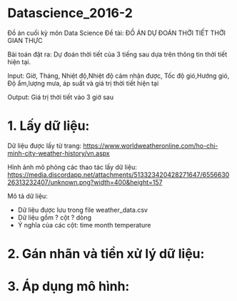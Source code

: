 # Datascience_2016-2
Đồ án cuối kỳ môn Data Science
Đề tài:
ĐỒ ÁN DỰ ĐOÁN THỜI TIẾT THỜI GIAN THỰC

Bài toán đặt ra: Dự đoán thời tiết của 3 tiếng sau dựa trên thông tin thời tiết hiện tại.

Input: Giờ, Tháng, Nhiệt độ,Nhiệt độ cảm nhận được, Tốc độ gió,Hướng gió, Độ ẩm,lượng mưa, áp suất và giá trị thời tiết hiện tại

Output: Giá trị thời tiết vào 3 giờ sau

# 1. Lấy dữ liệu:

Dữ liệu được lấy từ trang: https://www.worldweatheronline.com/ho-chi-minh-city-weather-history/vn.aspx

Hỉnh ảnh mô phỏng các thao tác lấy dữ liệu:
https://media.discordapp.net/attachments/513323420428271647/655663026313232407/unknown.png?width=400&height=157

Mô tả dữ liệu:
- Dữ liệu được lưu trong file weather_data.csv
- Dữ liệu gồm ? cột ? dòng
- Ý nghĩa của các cột:
    time
    month
    temperature
    
# 2. Gán nhãn và tiền xử lý dữ liệu:

# 3. Áp dụng mô hình:
